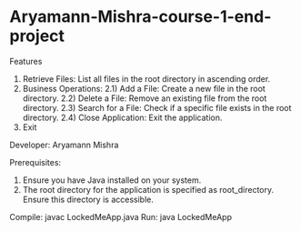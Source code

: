 # Aryamann-Mishra-course-1-end-project

Features

1. Retrieve Files: List all files in the root directory in ascending order.
2. Business Operations:
      2.1) Add a File: Create a new file in the root directory.
      2.2) Delete a File: Remove an existing file from the root directory.
      2.3) Search for a File: Check if a specific file exists in the root directory.
      2.4) Close Application: Exit the application.
 3. Exit
     
Developer: Aryamann Mishra

Prerequisites:
  1. Ensure you have Java installed on your system.
  2. The root directory for the application is specified as root_directory. Ensure this directory is accessible.

Compile: javac LockedMeApp.java
Run: java LockedMeApp
